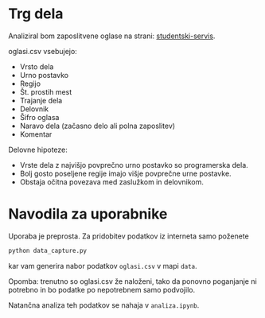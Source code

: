 Trg dela
=========
Analiziral bom zaposlitvene oglase na strani:
[studentski-servis](https://www.studentski-servis.com/ess/prosta_dela.php).

oglasi.csv vsebujejo:
* Vrsto dela
* Urno postavko
* Regijo
* Št. prostih mest
* Trajanje dela
* Delovnik
* Šifro oglasa
* Naravo dela (začasno delo ali polna zaposlitev)
* Komentar

Delovne hipoteze:
* Vrste dela z najvišjo povprečno urno postavko so programerska dela.
* Bolj gosto poseljene regije imajo višje povprečne urne postavke.
* Obstaja očitna povezava med zaslužkom in delovnikom.

# Navodila za uporabnike
Uporaba je preprosta. Za pridobitev podatkov iz interneta samo poženete 
```python
python data_capture.py
```
kar vam generira nabor podatkov `oglasi.csv` v mapi `data`.

Opomba: trenutno so oglasi.csv že naloženi, tako da ponovno poganjanje ni potrebno in bo podatke po nepotrebnem samo podvojilo.

Natančna analiza teh podatkov se nahaja v `analiza.ipynb`.
